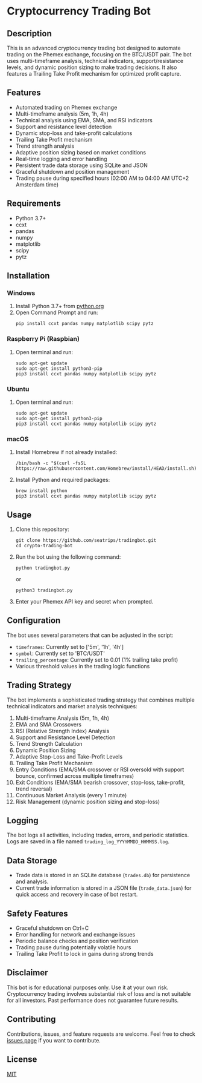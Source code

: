 # Cryptocurrency Trading Bot

## Description
This is an advanced cryptocurrency trading bot designed to automate trading on the Phemex exchange, focusing on the BTC/USDT pair. The bot uses multi-timeframe analysis, technical indicators, support/resistance levels, and dynamic position sizing to make trading decisions. It also features a Trailing Take Profit mechanism for optimized profit capture.

## Features
- Automated trading on Phemex exchange
- Multi-timeframe analysis (5m, 1h, 4h)
- Technical analysis using EMA, SMA, and RSI indicators
- Support and resistance level detection
- Dynamic stop-loss and take-profit calculations
- Trailing Take Profit mechanism
- Trend strength analysis
- Adaptive position sizing based on market conditions
- Real-time logging and error handling
- Persistent trade data storage using SQLite and JSON
- Graceful shutdown and position management
- Trading pause during specified hours (02:00 AM to 04:00 AM UTC+2 Amsterdam time)

## Requirements
- Python 3.7+
- ccxt
- pandas
- numpy
- matplotlib
- scipy
- pytz

## Installation

### Windows
1. Install Python 3.7+ from [python.org](https://www.python.org/downloads/windows/)
2. Open Command Prompt and run:
   ```
   pip install ccxt pandas numpy matplotlib scipy pytz
   ```

### Raspberry Pi (Raspbian)
1. Open terminal and run:
   ```
   sudo apt-get update
   sudo apt-get install python3-pip
   pip3 install ccxt pandas numpy matplotlib scipy pytz
   ```

### Ubuntu
1. Open terminal and run:
   ```
   sudo apt-get update
   sudo apt-get install python3-pip
   pip3 install ccxt pandas numpy matplotlib scipy pytz
   ```

### macOS
1. Install Homebrew if not already installed:
   ```
   /bin/bash -c "$(curl -fsSL https://raw.githubusercontent.com/Homebrew/install/HEAD/install.sh)"
   ```
2. Install Python and required packages:
   ```
   brew install python
   pip3 install ccxt pandas numpy matplotlib scipy pytz
   ```

## Usage
1. Clone this repository:
   ```
   git clone https://github.com/seatrips/tradingbot.git
   cd crypto-trading-bot
   ```
2. Run the bot using the following command:
   ```
   python tradingbot.py
   ```
   or
   ```
   python3 tradingbot.py
   ```
4. Enter your Phemex API key and secret when prompted.

## Configuration
The bot uses several parameters that can be adjusted in the script:
- `timeframes`: Currently set to ['5m', '1h', '4h']
- `symbol`: Currently set to 'BTC/USDT'
- `trailing_percentage`: Currently set to 0.01 (1% trailing take profit)
- Various threshold values in the trading logic functions

## Trading Strategy

The bot implements a sophisticated trading strategy that combines multiple technical indicators and market analysis techniques:

1. Multi-timeframe Analysis (5m, 1h, 4h)
2. EMA and SMA Crossovers
3. RSI (Relative Strength Index) Analysis
4. Support and Resistance Level Detection
5. Trend Strength Calculation
6. Dynamic Position Sizing
7. Adaptive Stop-Loss and Take-Profit Levels
8. Trailing Take Profit Mechanism
9. Entry Conditions (EMA/SMA crossover or RSI oversold with support bounce, confirmed across multiple timeframes)
10. Exit Conditions (EMA/SMA bearish crossover, stop-loss, take-profit, trend reversal)
11. Continuous Market Analysis (every 1 minute)
12. Risk Management (dynamic position sizing and stop-loss)

## Logging
The bot logs all activities, including trades, errors, and periodic statistics. Logs are saved in a file named `trading_log_YYYYMMDD_HHMMSS.log`.

## Data Storage
- Trade data is stored in an SQLite database (`trades.db`) for persistence and analysis.
- Current trade information is stored in a JSON file (`trade_data.json`) for quick access and recovery in case of bot restart.

## Safety Features
- Graceful shutdown on Ctrl+C
- Error handling for network and exchange issues
- Periodic balance checks and position verification
- Trading pause during potentially volatile hours
- Trailing Take Profit to lock in gains during strong trends

## Disclaimer
This bot is for educational purposes only. Use it at your own risk. Cryptocurrency trading involves substantial risk of loss and is not suitable for all investors. Past performance does not guarantee future results.

## Contributing
Contributions, issues, and feature requests are welcome. Feel free to check [issues page](https://github.com/yourusername/crypto-trading-bot/issues) if you want to contribute.

## License
[MIT](https://choosealicense.com/licenses/mit/)

